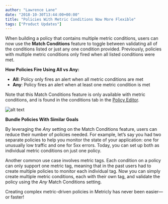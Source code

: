 ```yaml
---
author: "Lawrence Lane"
date: "2018-10-30T13:44:00+00:00"
title: "Policies With Metric Conditions Now More Flexible"
tags: ["Product Updates"]
---
```


When building a policy that contains multiple metric conditions, users can now use the **Match Conditions** feature to toggle between validating all of the conditions listed or just any one condition provided. Previously, policies with multiple metric conditions only fired when all listed conditions were met.

**How Policies Fire Using All vs Any:**

- **All**: Policy only fires an alert when all metric conditions are met
- **Any**: Policy fires an alert when at least one metric condition is met

Note that this Match Conditions feature is only available with metric conditions, and is found in the conditions tab in the [Policy Editor](https://www.metricly.com/support/events/policies/policy-editor-2/).


![alt text](https://www.metricly.com/wp-content/uploads/2018/10/Match-Conditions-on-Policies-2-768x304.png "post-image")


**Bundle Policies With Similar Goals**

By leveraging the *Any* setting on the Match Conditions feature, users can reduce their number of policies needed. For example, let’s say you had two separate policies to help you monitor the state of your application: one for unusually low traffic and one for 5xx errors. Today, you can set up both as individual metric conditions on just one policy.

Another common use case involves metric tags.  Each condition on a policy can only support one metric tag, meaning that in the past users had to create multiple policies to monitor each individual tag. Now you can simply create multiple metric conditions, each with their own tag, and validate the policy using the *Any* Match Conditions setting.

Creating complex metric-driven policies in Metricly has never been easier—or faster!